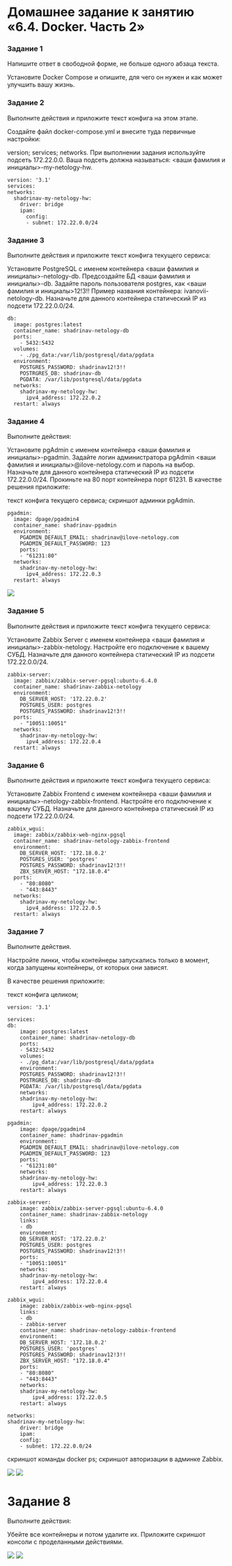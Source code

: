 # Домашнее задание к занятию «6.4. Docker. Часть 2»

### Задание 1
Напишите ответ в свободной форме, не больше одного абзаца текста.

Установите Docker Compose и опишите, для чего он нужен и как может улучшить вашу жизнь.

### Задание 2
Выполните действия и приложите текст конфига на этом этапе.

Создайте файл docker-compose.yml и внесите туда первичные настройки:

version;
services;
networks.
При выполнении задания используйте подсеть 172.22.0.0. Ваша подсеть должна называться: <ваши фамилия и инициалы>-my-netology-hw.

    version: '3.1'
    services:
    networks:  
      shadrinav-my-netology-hw:    
        driver: bridge    
        ipam:      
          config:      
          - subnet: 172.22.0.0/24

### Задание 3
Выполните действия и приложите текст конфига текущего сервиса:

Установите PostgreSQL с именем контейнера <ваши фамилия и инициалы>-netology-db.
Предсоздайте БД <ваши фамилия и инициалы>-db.
Задайте пароль пользователя postgres, как <ваши фамилия и инициалы>12!3!!
Пример названия контейнера: ivanovii-netology-db.
Назначьте для данного контейнера статический IP из подсети 172.22.0.0/24.

    db:
      image: postgres:latest
      container_name: shadrinav-netology-db 
      ports: 
        - 5432:5432
      volumes:
        - ./pg_data:/var/lib/postgresql/data/pgdata  
      environment:
        POSTGRES_PASSWORD: shadrinav12!3!!
        POSTRGRES_DB: shadrinav-db
        PGDATA: /var/lib/postgresql/data/pgdata
      networks:      
        shadrinav-my-netology-hw:        
          ipv4_address: 172.22.0.2    
      restart: always

### Задание 4
Выполните действия:

Установите pgAdmin с именем контейнера <ваши фамилия и инициалы>-pgadmin.
Задайте логин администратора pgAdmin <ваши фамилия и инициалы>@ilove-netology.com и пароль на выбор.
Назначьте для данного контейнера статический IP из подсети 172.22.0.0/24.
Прокиньте на 80 порт контейнера порт 61231.
В качестве решения приложите:

текст конфига текущего сервиса;
скриншот админки pgAdmin.

    pgadmin:
      image: dpage/pgadmin4
      container_name: shadrinav-pgadmin
      environment:
        PGADMIN_DEFAULT_EMAIL: shadrinav@ilove-netology.com
        PGADMIN_DEFAULT_PASSWORD: 123
        ports:
        - "61231:80"
      networks:
        shadrinav-my-netology-hw:
          ipv4_address: 172.22.0.3
      restart: always

![](https://github.com/AleksShadrin/netology/blob/main/6-04-DockerPart2/screenshots/4.png)

### Задание 5
Выполните действия и приложите текст конфига текущего сервиса:

Установите Zabbix Server с именем контейнера <ваши фамилия и инициалы>-zabbix-netology.
Настройте его подключение к вашему СУБД.
Назначьте для данного контейнера статический IP из подсети 172.22.0.0/24.

    zabbix-server:
      image: zabbix/zabbix-server-pgsql:ubuntu-6.4.0
      container_name: shadrinav-zabbix-netology
      environment:
        DB_SERVER_HOST: '172.22.0.2'
        POSTGRES_USER: postgres
        POSTGRES_PASSWORD: shadrinav12!3!!
      ports:
        - "10051:10051"
      networks:
        shadrinav-my-netology-hw:
          ipv4_address: 172.22.0.4
      restart: always 

### Задание 6
Выполните действия и приложите текст конфига текущего сервиса:

Установите Zabbix Frontend с именем контейнера <ваши фамилия и инициалы>-netology-zabbix-frontend.
Настройте его подключение к вашему СУБД.
Назначьте для данного контейнера статический IP из подсети 172.22.0.0/24.

    zabbix_wgui:
      image: zabbix/zabbix-web-nginx-pgsql
      container_name: shadrinav-netology-zabbix-frontend
      environment:
        DB_SERVER_HOST: '172.18.0.2'
        POSTGRES_USER: 'postgres'
        POSTGRES_PASSWORD: shadrinav12!3!!
        ZBX_SERVER_HOST: "172.18.0.4"
      ports:
        - "80:8080"
        - "443:8443"
      networks:
        shadrinav-my-netology-hw:
          ipv4_address: 172.22.0.5
      restart: always

### Задание 7

Выполните действия.

Настройте линки, чтобы контейнеры запускались только в момент, когда запущены контейнеры, от которых они зависят.

В качестве решения приложите:

текст конфига целиком;

    version: '3.1'

    services:
    db:
        image: postgres:latest
        container_name: shadrinav-netology-db 
        ports: 
        - 5432:5432
        volumes:
        - ./pg_data:/var/lib/postgresql/data/pgdata  
        environment:
        POSTGRES_PASSWORD: shadrinav12!3!!
        POSTRGRES_DB: shadrinav-db
        PGDATA: /var/lib/postgresql/data/pgdata
        networks:      
        shadrinav-my-netology-hw:        
            ipv4_address: 172.22.0.2    
        restart: always

    pgadmin:
        image: dpage/pgadmin4
        container_name: shadrinav-pgadmin
        environment:
        PGADMIN_DEFAULT_EMAIL: shadrinav@ilove-netology.com
        PGADMIN_DEFAULT_PASSWORD: 123
        ports:
        - "61231:80"
        networks:
        shadrinav-my-netology-hw:
            ipv4_address: 172.22.0.3
        restart: always

    zabbix-server:
        image: zabbix/zabbix-server-pgsql:ubuntu-6.4.0
        container_name: shadrinav-zabbix-netology
        links:
        - db
        environment:
        DB_SERVER_HOST: '172.22.0.2'
        POSTGRES_USER: postgres
        POSTGRES_PASSWORD: shadrinav12!3!!
        ports:
        - "10051:10051"
        networks:
        shadrinav-my-netology-hw:
            ipv4_address: 172.22.0.4
        restart: always 

    zabbix_wgui:
        image: zabbix/zabbix-web-nginx-pgsql
        links:
        - db
        - zabbix-server
        container_name: shadrinav-netology-zabbix-frontend
        environment:
        DB_SERVER_HOST: '172.18.0.2'
        POSTGRES_USER: 'postgres'
        POSTGRES_PASSWORD: shadrinav12!3!!
        ZBX_SERVER_HOST: "172.18.0.4"
        ports:
        - "80:8080"
        - "443:8443"
        networks:
        shadrinav-my-netology-hw:
            ipv4_address: 172.22.0.5
        restart: always

    networks:  
    shadrinav-my-netology-hw:    
        driver: bridge    
        ipam:      
        config:      
        - subnet: 172.22.0.0/24

скриншот команды docker ps;
скриншот авторизации в админке Zabbix.

![](https://github.com/AleksShadrin/netology/blob/main/6-04-DockerPart2/screenshots/7.png)
![](https://github.com/AleksShadrin/netology/blob/main/6-04-DockerPart2/screenshots/7_1.png)

# Задание 8
Выполните действия:

Убейте все контейнеры и потом удалите их.
Приложите скриншот консоли с проделанными действиями.

![](https://github.com/AleksShadrin/netology/blob/main/6-04-DockerPart2/screenshots/8.png)
![](https://github.com/AleksShadrin/netology/blob/main/6-04-DockerPart2/screenshots/8_1.png)